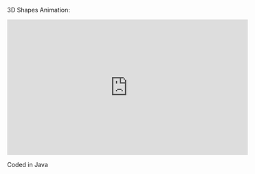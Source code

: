 

3D Shapes Animation:


<iframe width="560" height="315" src="https://www.youtube.com/embed/FNndZYWAOS4" frameborder="0" allow="accelerometer; autoplay; encrypted-media; gyroscope; picture-in-picture" allowfullscreen></iframe>

<script src="processing.min.js"></script>
<canvas data-processing-sources="draw3DList2/draw3DList2.pde"></canvas>


Coded in Java
